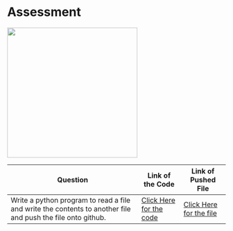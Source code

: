 # Assessment
<img src ="https://static.vecteezy.com/system/resources/previews/012/697/295/non_2x/3d-python-programming-language-logo-free-png.png" width="300" height ="300">

|Question|Link of the Code|Link of Pushed File|
---|---|---|
|Write a python program to read a file and write the contents to another file and push the file onto github.|[Click Here for the code](https://github.com/nikhilmani2/Assessment/blob/main/pushtext.py)|[Click Here for the file](https://github.com/nikhilmani2/Assessment/blob/main/outputfile.txt)|

